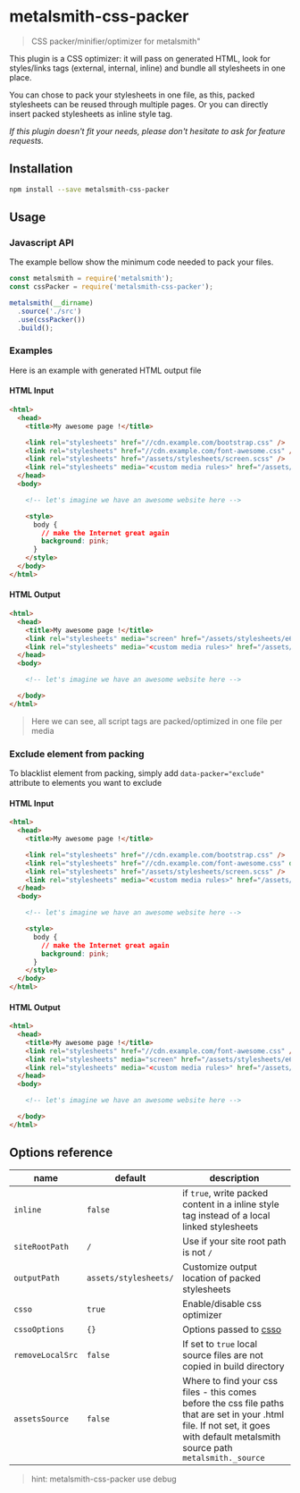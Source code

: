 # metalsmith-css-packer
> CSS packer/minifier/optimizer for metalsmith"

This plugin is a CSS optimizer: it will pass on generated HTML, look for styles/links tags (external, internal, inline) and bundle all stylesheets in one place.

You can chose to pack your stylesheets in one file, as this, packed stylesheets can be reused through multiple pages. Or you can directly insert packed stylesheets as inline style tag.

*If this plugin doesn't fit your needs, please don't hesitate to ask for feature requests.*

## Installation
```bash
npm install --save metalsmith-css-packer
```

## Usage

### Javascript API

The example bellow show the minimum code needed to pack your files.

```javascript
const metalsmith = require('metalsmith');
const cssPacker = require('metalsmith-css-packer');

metalsmith(__dirname)
  .source('./src')
  .use(cssPacker())
  .build();
```

### Examples

Here is an example with generated HTML output file

#### HTML Input

```html
<html>
  <head>
    <title>My awesome page !</title>

    <link rel="stylesheets" href="//cdn.example.com/bootstrap.css" />
    <link rel="stylesheets" href="//cdn.example.com/font-awesome.css" />
    <link rel="stylesheets" href="/assets/stylesheets/screen.scss" />
    <link rel="stylesheets" media="<custom media rules>" href="/assets/stylesheets/print.scss" />
  </head>
  <body>

    <!-- let's imagine we have an awesome website here -->

    <style>
      body {
        // make the Internet great again
        background: pink;
      }
    </style>
  </body>
</html>
```

#### HTML Output

```html
<html>
  <head>
    <title>My awesome page !</title>
    <link rel="stylesheets" media="screen" href="/assets/stylesheets/e6791aa54bf763f10700a88b38d578282663be53.min.css" />
    <link rel="stylesheets" media="<custom media rules>" href="/assets/stylesheets/0cex1a4bquf764r4ge1relmb3v2ba3s8o6k3wetj.min.css" />
  </head>
  <body>

    <!-- let's imagine we have an awesome website here -->

  </body>
</html>
```
> Here we can see, all script tags are packed/optimized in one file per media

### Exclude element from packing

To blacklist element from packing, simply add `data-packer="exclude"` attribute to elements you want to exclude

#### HTML Input

```html
<html>
  <head>
    <title>My awesome page !</title>

    <link rel="stylesheets" href="//cdn.example.com/bootstrap.css" />
    <link rel="stylesheets" href="//cdn.example.com/font-awesome.css" data-packer="exclude" />
    <link rel="stylesheets" href="/assets/stylesheets/screen.scss" />
    <link rel="stylesheets" media="<custom media rules>" href="/assets/stylesheets/print.scss" />
  </head>
  <body>

    <!-- let's imagine we have an awesome website here -->

    <style>
      body {
        // make the Internet great again
        background: pink;
      }
    </style>
  </body>
</html>
```

#### HTML Output

```html
<html>
  <head>
    <title>My awesome page !</title>
    <link rel="stylesheets" href="//cdn.example.com/font-awesome.css" />
    <link rel="stylesheets" media="screen" href="/assets/stylesheets/e6791aa54bf763f10700a88b38d578282663be53.min.css" />
    <link rel="stylesheets" media="<custom media rules>" href="/assets/stylesheets/0cex1a4bquf764r4ge1relmb3v2ba3s8o6k3wetj.min.css" />
  </head>
  <body>

    <!-- let's imagine we have an awesome website here -->

  </body>
</html>
```

## Options reference
| name   |  default  |  description  |
| --- | --- | --- |
| `inline` | `false` | if `true`, write packed content in a inline style tag instead of a local linked stylesheets |
| `siteRootPath` | `/` | Use if your site root path is not `/` |
| `outputPath` | `assets/stylesheets/` | Customize output location of packed stylesheets |
| `csso` | `true` | Enable/disable css optimizer |
| `cssoOptions` | `{}` | Options passed to [csso](https://www.npmjs.com/package/csso#minifysource-options) |
| `removeLocalSrc ` | `false` | If set to `true` local source files are not copied in build directory |
| `assetsSource ` | `false` | Where to find your css files - this comes before the css file paths that are set in your .html file. If not set, it goes with default metalsmith source path `metalsmith._source`|


> hint: metalsmith-css-packer use debug
